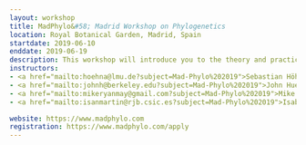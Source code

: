 ```yaml
---
layout: workshop
title: MadPhylo&#58; Madrid Workshop on Phylogenetics
location: Royal Botanical Garden, Madrid, Spain
startdate: 2019-06-10
enddate: 2019-06-19
description: This workshop will introduce you to the theory and practice of statistical phylogenetics. You will be taught by faculty from world-class universities, all of whom are experts in the theory and practice that you will be taught. 
instructors:
- <a href="mailto:hoehna@lmu.de?subject=Mad-Phylo%202019">Sebastian Höhna</a>
- <a href="mailto:johnh@berkeley.edu?subject=Mad-Phylo%202019">John Huelsenbeck</a>
- <a href="mailto:mikeryanmay@gmail.com?subject=Mad-Phylo%202019">Mike May</a>
- <a href="mailto:isanmartin@rjb.csic.es?subject=Mad-Phylo%202019">Isabel Sanmartin</a>

website: https://www.madphylo.com
registration: https://www.madphylo.com/apply
---
```

